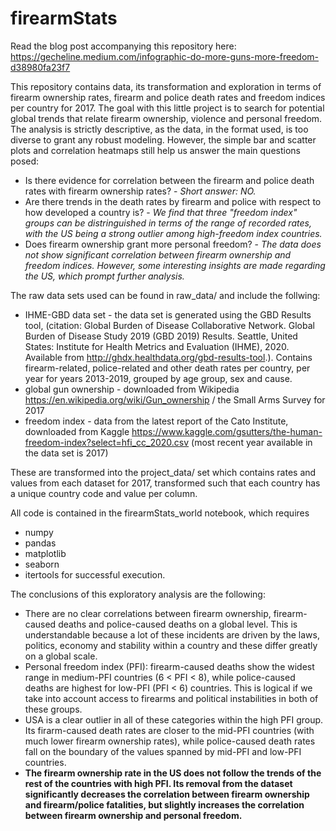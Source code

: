 # firearmStats

Read the blog post accompanying this repository here: https://gecheline.medium.com/infographic-do-more-guns-more-freedom-d38980fa23f7

This repository contains data, its transformation and exploration in terms of firearm ownership rates, firearm and police death rates and freedom indices per country for 2017. The goal with this little project is to search for potential global trends that relate firearm ownership, violence and personal freedom. The analysis is strictly descriptive, as the data, in the format used, is too diverse to grant any robust modeling. However, the simple bar and scatter plots and correlation heatmaps still help us answer the main questions posed:

- Is there evidence for correlation between the firearm and police death rates with firearm ownership rates? - *Short answer: NO.*
- Are there trends in the death rates by firearm and police with respect to how developed a country is? - *We find that three "freedom index" groups can be distringuished in terms of the range of recorded rates, with the US being a strong outlier among high-freedom index countries.*
- Does firearm ownership grant more personal freedom? - *The data does not show significant correlation between firearm ownership and freedom indices. However, some interesting insights are made regarding the US, which prompt further analysis.*

The raw data sets used can be found in raw_data/ and include the follwing:
- IHME-GBD data set - the data set is generated using the GBD Results tool, (citation: Global Burden of Disease Collaborative Network. Global Burden of Disease Study 2019 (GBD 2019) Results. Seattle, United States: Institute for Health Metrics and Evaluation (IHME), 2020. Available from http://ghdx.healthdata.org/gbd-results-tool.). Contains firearm-related, police-related and other death rates per country, per year for years 2013-2019, grouped by age group, sex and cause.
- global gun ownership - downloaded from Wikipedia https://en.wikipedia.org/wiki/Gun_ownership / the Small Arms Survey for 2017
- freedom index - data from the latest report of the Cato Institute, downloaded from Kaggle https://www.kaggle.com/gsutters/the-human-freedom-index?select=hfi_cc_2020.csv (most recent year available in the data set is 2017)

These are transformed into the project_data/ set which contains rates and values from each dataset for 2017, transformed such that each country has a unique country code and value per column.

All code is contained in the firearmStats_world notebook, which requires
- numpy
- pandas
- matplotlib
- seaborn
- itertools
for successful execution.

The conclusions of this exploratory analysis are the following:
- There are no clear correlations between firearm ownership, firearm-caused deaths and police-caused deaths on a global level. This is understandable because a lot of these incidents are driven by the laws, politics, economy and stability within a country and these differ greatly on a global scale.
- Personal freedom index (PFI): firearm-caused deaths show the widest range in medium-PFI countries (6 < PFI < 8), while police-caused deaths are highest for low-PFI (PFI < 6) countries. This is logical if we take into account access to firearms and political instabilities in both of these groups.
- USA is a clear outlier in all of these categories within the high PFI group. Its firarm-caused death rates are closer to the mid-PFI countries (with much lower firearm ownership rates), while police-caused death rates fall on the boundary of the values spanned by mid-PFI and low-PFI countries.
- **The firearm ownership rate in the US does not follow the trends of the rest of the countries with high PFI. Its removal from the dataset significantly decreases the correlation between firearm ownership and firearm/police fatalities, but slightly increases the correlation between firearm ownership and personal freedom.**
